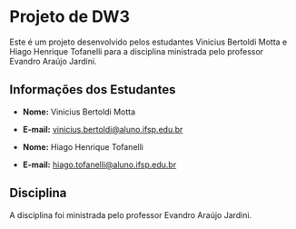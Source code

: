 # Projeto de DW3

Este é um projeto desenvolvido pelos estudantes Vinicius Bertoldi Motta e Hiago Henrique Tofanelli para a disciplina ministrada pelo professor Evandro Araújo Jardini.

## Informações dos Estudantes

- **Nome:** Vinicius Bertoldi Motta
- **E-mail:** vinicius.bertoldi@aluno.ifsp.edu.br

- **Nome:** Hiago Henrique Tofanelli
- **E-mail:** hiago.tofanelli@aluno.ifsp.edu.br

## Disciplina

A disciplina foi ministrada pelo professor Evandro Araújo Jardini.
